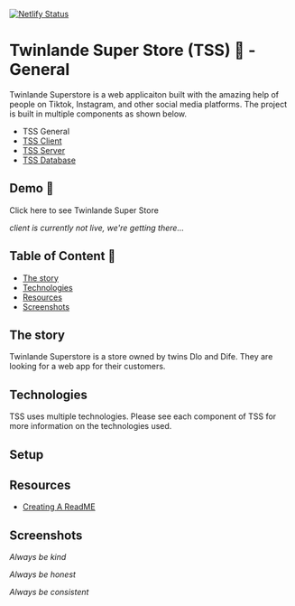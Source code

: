 [![Netlify Status](https://api.netlify.com/api/v1/badges/5316fb7f-e1e6-4ed7-ad6b-804d7d74fa78/deploy-status)](https://app.netlify.com/sites/twinlande/deploys)

# Twinlande Super Store (TSS) 🌱 - General

Twinlande Superstore is a web applicaiton built with the amazing help of people on Tiktok, Instagram, and other social media platforms. The project is built in multiple components as shown below.

- TSS General
- [TSS Client](./tss-client/README.md)
- [TSS Server](./tss-server/README.md)
- [TSS Database](./tss-database/README.md)

## Demo 🔗

Click here to see Twinlande Super Store

_client is currently not live, we're getting there..._

## Table of Content 📄

- [The story](#the-story)
- [Technologies](#technologies)
- [Resources](#resources)
- [Screenshots](#screenshots)

## The story

Twinlande Superstore is a store owned by twins Dlo and Dife. They are looking for a web app for their customers.

## Technologies

TSS uses multiple technologies. Please see each component of TSS for more information on the technologies used.

## Setup

## Resources

- [Creating A ReadME](https://victorbruce82.medium.com/writing-an-awesome-readme-for-your-side-projects-fabd20f96db0#:~:text=Every%20readme%20should%20cover%20at,use%20it%F0%9F%91%A8%E2%80%8D%F0%9F%92%BB)

## Screenshots

_Always be kind_

_Always be honest_

_Always be consistent_
